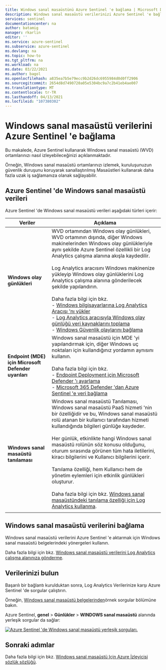 ```yaml
---
title: Windows sanal masaüstünü Azure Sentinel 'e bağlama | Microsoft Docs
description: Windows sanal masaüstü verilerinizi Azure Sentinel 'e bağlamayı öğrenin.
services: sentinel
documentationcenter: na
author: batamig
manager: rkarlin
editor: ''
ms.service: azure-sentinel
ms.subservice: azure-sentinel
ms.devlang: na
ms.topic: how-to
ms.tgt_pltfrm: na
ms.workload: na
ms.date: 03/22/2021
ms.author: bagol
ms.openlocfilehash: a835ea7b5e79ecc9b2d26dc6955984d0d0ff2906
ms.sourcegitcommit: 2654d8d7490720a05e5304bc9a7c2b41eb4ae007
ms.translationtype: MT
ms.contentlocale: tr-TR
ms.lasthandoff: 04/13/2021
ms.locfileid: "107380302"
---
```

# <a name="connect-windows-virtual-desktop-data-to-azure-sentinel"></a>Windows sanal masaüstü verilerini Azure Sentinel 'e bağlama

Bu makalede, Azure Sentinel kullanarak Windows sanal masaüstü (WVD) ortamlarınızı nasıl izleyebileceğinizi açıklanmaktadır.

Örneğin, Windows sanal masaüstü ortamlarınızı izlemek, kuruluşunuzun güvenlik duruşunu koruyarak sanallaştırılmış Masaüstleri kullanarak daha fazla uzak iş sağlamanıza olanak sağlayabilir.

## <a name="windows-virtual-desktop-data-in-azure-sentinel"></a>Azure Sentinel 'de Windows sanal masaüstü verileri

Azure Sentinel 'de Windows sanal masaüstü verileri aşağıdaki türleri içerir:


|Veriler  |Açıklama  |
|---------|---------|
|**Windows olay günlükleri**     |  WVD ortamından Windows olay günlükleri, WVD ortamının dışında, diğer Windows makinelerinden Windows olay günlükleriyle aynı şekilde Azure Sentinel özellikli bir Log Analytics çalışma alanına akışla kaydedilir. <br><br>Log Analytics aracısını Windows makinenize yükleyip Windows olay günlüklerini Log Analytics çalışma alanına gönderilecek şekilde yapılandırın.<br><br>Daha fazla bilgi için bkz.<br>- [Windows bilgisayarlarına Log Analytics Aracısı 'nı yükler](/azure/azure-monitor/agents/agent-windows)<br>- [Log Analytics aracısıyla Windows olay günlüğü veri kaynaklarını toplama](/azure/azure-monitor/agents/data-sources-windows-events)<br>- [Windows Güvenlik olaylarını bağlama](connect-windows-security-events.md)       |
|**Endpoint (MDE) için Microsoft Defender uyarıları**     |  Windows sanal masaüstü için MDE 'yi yapılandırmak için, diğer Windows uç noktaları için kullandığınız yordamın aynısını kullanın. <br><br>Daha fazla bilgi için bkz. <br>- [Endpoint Deployment için Microsoft Defender 'ı ayarlama](/windows/security/threat-protection/microsoft-defender-atp/production-deployment)<br>- [Microsoft 365 Defender 'dan Azure Sentinel 'e veri bağlama](connect-microsoft-365-defender.md)       |
|**Windows sanal masaüstü tanılaması**     | Windows sanal masaüstü Tanılaması, Windows sanal masaüstü PaaS hizmeti 'nin bir özelliğidir ve bu, Windows sanal masaüstü rolü atanan bir kullanıcı tarafından hizmeti kullandığında bilgileri günlüğe kaydeder. <br><br>Her günlük, etkinlikte hangi Windows sanal masaüstü rolünün söz konusu olduğunu, oturum sırasında görünen tüm hata iletilerini, kiracı bilgilerini ve Kullanıcı bilgilerini içerir. <br><br>Tanılama özelliği, hem Kullanıcı hem de yönetim eylemleri için etkinlik günlükleri oluşturur. <br><br>Daha fazla bilgi için bkz. [Windows sanal masaüstündeki tanılama özelliği için Log Analytics kullanma](/azure/virtual-desktop/virtual-desktop-fall-2019/diagnostics-log-analytics-2019).        |
|     |         |

## <a name="connect-windows-virtual-desktop-data"></a>Windows sanal masaüstü verilerini bağlama

Windows sanal masaüstü verilerini Azure Sentinel 'e aktarmak için Windows sanal masaüstü belgelerindeki yönergeleri kullanın.

Daha fazla bilgi için bkz. [Windows sanal masaüstü verilerini Log Analytics çalışma alanınıza gönderme](/azure/virtual-desktop/diagnostics-log-analytics).

## <a name="find-your-data"></a>Verilerinizi bulun

Başarılı bir bağlantı kurulduktan sonra, Log Analytics Verilerinize karşı Azure Sentinel 'de sorgular çalıştırın.

Örneğin, [Windows sanal masaüstü belgelerinden](/azure/virtual-desktop/diagnostics-log-analytics)örnek sorgular bölümüne bakın.


Azure Sentinel, **genel**  >  **Günlükler**  >  **WINDOWS sanal masaüstü** alanında yerleşik sorgular da sağlar:

[![Azure Sentinel 'de Windows sanal masaüstü yerleşik sorguları. ](media/connect-windows-virtual-desktop/windows-virtual-desktop-queries.png)](media/connect-windows-virtual-desktop/windows-virtual-desktop-queries.png#lightbox)

## <a name="next-steps"></a>Sonraki adımlar


Daha fazla bilgi için bkz. [Windows sanal masaüstü Için Azure İzleyicisi sözlük sözlüğü](/azure/virtual-desktop/azure-monitor-glossary).
